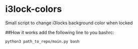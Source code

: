 # i3lock-colors
Small script to change i3locks background color when locked

##How it works
add the following line to you bashrc:
```
python3 path_to_repo/main.py bash
```
